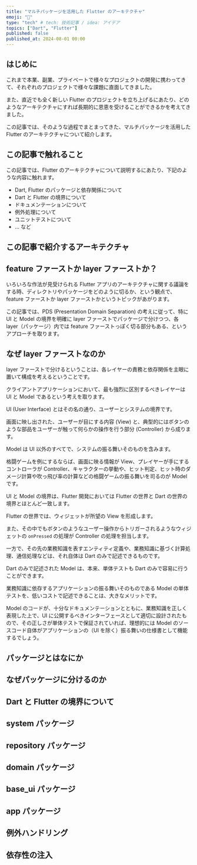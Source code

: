 ```yaml
---
title: "マルチパッケージを活用した Flutter のアーキテクチャ"
emoji: "📝"
type: "tech" # tech: 技術記事 / idea: アイデア
topics: ["Dart", "Flutter"]
published: false
published_at: 2024-08-01 00:00
---
```


## はじめに

これまで本業、副業、プライベートで様々なプロジェクトの開発に携わってきて、それぞれのプロジェクトで様々な課題に直面してきました。

また、直近でも全く新しい Flutter のプロジェクトを立ち上げるにあたり、どのようなアーキテクチャにすれば長期的に恩恵を受けることができるかを考えてきました。

この記事では、そのような過程でまとまってきた、マルチパッケージを活用した Flutter のアーキテクチャについて紹介します。

## この記事で触れること

この記事では、Flutter のアーキテクチャについて説明するにあたり、下記のような内容に触れます。

- Dart, Flutter のパッケージと依存関係について
- Dart と Flutter の境界について
- ドキュメンテーションについて
- 例外処理について
- ユニットテストについて
- ... など

## この記事で紹介するアーキテクチャ

## feature ファーストか layer ファーストか？

いろいろな作法が見受けられる Flutter アプリのアーキテクチャに関する議論をする時、ディレクトリやパッケージをどのように切るか、という観点で、feature ファーストか layer ファーストかというトピックがあがります。

この記事では、PDS (Presentation Domain Separation) の考えに従って、特に UI と Model の境界を明確に layer ファーストでパッケージで分けつつ、各 layer（パッケージ）内では feature ファーストっぽく切る部分もある、というアプローチを取ります。

## なぜ layer ファーストなのか

layer ファーストで分けるということは、各レイヤーの責務と依存関係を主眼に置いて構成を考えるということです。

クライアントアプリケーションにおいて、最も強烈に区別するべきレイヤーは UI と Model であるという考えを取ります。

UI (User Interface) とはその名の通り、ユーザーとシステムの境界です。

画面に映し出された、ユーザーが目にする内容 (View) と、典型的にはボタンのような部品をユーザーが触って何らかの操作を行う部分 (Controller) から成ります。

Model は UI 以外のすべてで、システムの振る舞いそのものを含みます。

格闘ゲームを例にするならば、画面に映る情報が View、プレイヤーが手にするコントローラが Controller、キャラクターの挙動や、ヒット判定、ヒット時のダメージ計算や吹っ飛び率の計算などの格闘ゲームの振る舞いを司るのが Model です。

UI と Model の境界は、Flutter 開発においては Flutter の世界と Dart の世界の境界とほとんど一致します。

Flutter の世界では、ウィジェットが所望の View を形成します。

また、その中でもボタンのようなユーザー操作からトリガーされるようなウィジェットの `onPressed` の処理が Controller の処理を担当します。

一方で、その先の業務知識を表すエンティティ定義や、業務知識に基づく計算処理、通信処理などは、それ自体は Dart のみで記述できるものです。

Dart のみで記述された Model は、本来、単体テストも Dart のみで容易に行うことができます。

業務知識に依存するアプリケーションの振る舞いそのものである Model の単体テストを、低いコストで記述できることは、大きなメリットです。

Model のコードが、十分なドキュメンテーションとともに、業務知識を正しく表現した上で、UI に公開するべきインターフェースとして適切に設計されたもので、その正しさが単体テストで保証されていれば、理想的には Model のソースコード自体がアプリケーションの（UI を除く）振る舞いの仕様書として機能するでしょう。

## パッケージとはなにか

## なぜパッケージに分けるのか

## Dart と Flutter の境界について

## system パッケージ

## repository パッケージ

## domain パッケージ

## base_ui パッケージ

## app パッケージ

## 例外ハンドリング

## 依存性の注入
